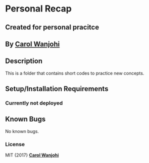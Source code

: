 # Personal Recap

## Created for personal pracitce

## By **[Carol Wanjohi](https://github.com/carolwanjohi)**

## Description

This is a folder that contains short codes to practice new concepts.

## Setup/Installation Requirements

### Currently not deployed

## Known Bugs

No known bugs.

### License

MIT {2017} **[Carol Wanjohi](https://github.com/carolwanjohi)**
